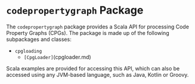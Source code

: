 # `codepropertygraph` Package

The `codepropertygraph` package provides a Scala API for processing Code Property Graphs (CPGs). The package is made up of the following subpackages and classes:

* `cpgloading`
   * `[CpgLoader]`(cpgloader.md)

Scala examples are provided for accessing this API, which can also be accessed using any JVM-based language, such as Java, Kotlin or Groovy.
